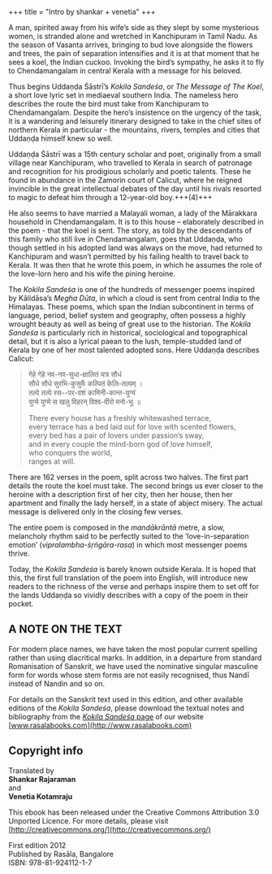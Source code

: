 +++
title = "Intro by shankar + venetia"
+++

A man, spirited away from his wife’s side as they slept by some mysterious women, is stranded alone and wretched in Kanchipuram in Tamil Nadu. As the season of Vasanta arrives, bringing to bud love alongside the flowers and trees, the pain of separation intensifies and it is at that moment that he sees a koel, the Indian cuckoo. Invoking the bird’s sympathy, he asks it to fly to Chendamangalam in central Kerala with a message for his beloved.

Thus begins Uddaṇḍa Śāstrī’s *Kokila Sandeśa*, or *The Message of The Koel*, a short love lyric set in mediaeval southern India. The nameless hero describes the route the bird must take from Kanchipuram to Chendamangalam. Despite the hero’s insistence on the urgency of the task, it is a wandering and leisurely itinerary designed to take in the chief sites of northern Kerala in particular - the mountains, rivers, temples and cities that Uddaṇḍa himself knew so well.

Uddaṇḍa Śāstrī was a 15th century scholar and poet, originally from a small village near Kanchipuram, who travelled to Kerala in search of patronage and recognition for his prodigious scholarly and poetic talents. These he found in abundance in the Zamorin court of Calicut, where he reigned invincible in the great intellectual debates of the day until his rivals resorted to magic to defeat him through a 12-year-old boy.+++(4)+++

He also seems to have married a Malayali woman, a lady of the Mārakkara household in Chendamangalam. It is to this house – elaborately described in the poem - that the koel is sent. The story, as told by the descendants of this family who still live in Chendamangalam, goes that Uddaṇḍa, who though settled in his adopted land was always on the move, had returned to Kanchipuram and wasn’t permitted by his failing health to travel back to Kerala. It was then that he wrote this poem, in which he assumes the role of the love-lorn hero and his wife the pining heroine.

The *Kokila Sandeśa* is one of the hundreds of messenger poems inspired by Kālidāsa’s *Megha Dūta*, in which a cloud is sent from central India to the Himalayas. These poems, which span the Indian subcontinent in terms of language, period, belief system and geography, often possess a highly wrought beauty as well as being of great use to the historian. The *Kokila Sandeśa* is particularly rich in historical, sociological and topographical detail, but it is also a lyrical paean to the lush, temple-studded land of Kerala by one of her most talented adopted sons. Here Uddaṇḍa describes Calicut:


> गेहे गेहे नव-नव-सुधा-क्षालितं यत्र सौधं  
> सौधे सौधे सुरभि-कुसुमैः कल्पितं केलि-तल्पम् ।  
> तल्पे तल्पे रस--पर-वशं कामिनी-कान्त-युग्मं  
> युग्मे युग्मे स खलु विहरन् विश्व-वीरो मनो-भूः ॥
>
> There every house has a freshly whitewashed terrace,  
> every terrace has a bed laid out for love with scented flowers,  
> every bed has a pair of lovers under passion’s sway,  
> and in every couple the mind-born god of love himself,  
> who conquers the world,  
> ranges at will.


There are 162 verses in the poem, split across two halves. The first part details the route the koel must take. The second brings us ever closer to the heroine with a description first of her city, then her house, then her apartment and finally the lady herself, in a state of abject misery. The actual message is delivered only in the closing few verses.

The entire poem is composed in the *mandākrāntā* metre, a slow, melancholy rhythm said to be perfectly suited to the ‘love-in-separation emotion’ \(*vipralambha-śṛṅgāra-rasa*\) in which most messenger poems thrive.

Today, the *Kokila Sandeśa* is barely known outside Kerala. It is hoped that this, the first full translation of the poem into English, will introduce new readers to the richness of the verse and perhaps inspire them to set off for the lands Uddaṇḍa so vividly describes with a copy of the poem in their pocket.

## A NOTE ON THE TEXT

For modern place names, we have taken the most popular current spelling rather than using diacritical marks. In addition, in a departure from standard Romanisation of Sanskrit, we have used the nominative singular masculine form for words whose stem forms are not easily recognised, thus Nandī instead of Nandin and so on.

For details on the Sanskrit text used in this edition, and other available editions of the *Kokila Sandeśa*, please download the textual notes and bibliography from the [*Kokila Sandeśa* page](http://www.rasalabooks.com/books/poetry-kavya/kokila-sandesa/) of our website [www.rasalabooks.com](http://www.rasalabooks.com) 


## Copyright info
Translated by  
**Shankar Rajaraman**  
and  
**Venetia Kotamraju**

This ebook has been released under the Creative Commons Attribution 3.0 Unported Licence. For more details, please visit [http://creativecommons.org/](http://creativecommons.org/)  

First edition 2012  
Published by Rasāla, Bangalore  
ISBN: 978-81-924112-1-7 
